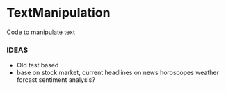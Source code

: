 # TextManipulation
Code to manipulate text






### IDEAS
- Old test based 
- base on stock market,
        current headlines on news
        horoscopes
        weather forcast
        sentiment analysis?
